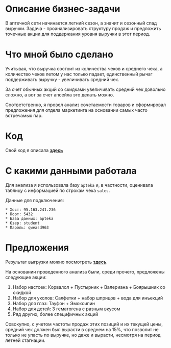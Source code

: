 # Описание бизнес-задачи

В аптечной сети начинается летний сезон, а значит и сезонный спад выручки. Задача - проанализировать структуру продаж и предложить точечные акции для поддержания уровня выручки в этот период. 

# Что мной было сделано 

Учитывая, что выручка состоит из количества чеков и среднего чека, а количество чеков летом у нас только падает, единственный рычаг поддерживать выручку - увеличивать средний чек. 

За счет обычных акций со скидками увеличивать средний чек довольно сложно, а вот за счет апсейла это делать можно. 

Соответственно, я провел анализ сочетаемости товаров и сформировал предложения для отдела маркетинга на основании самых часто встречамых пар.

# Код

Свой код я описала [**здесь**](script.sql)

# С какими данными работала

Для анализа я использовала базу `apteka` и, в частности, оценивала таблицу с информацией по строкам чека `sales`.

Данные для подключения:

```
* Хост: 95.163.241.236
* Порт: 5432
* База данных: apteka
* Юзер: student
* Пароль: qweasd963
```

# Предложения

Результат выгрузки можно посмотреть [**здесь**](result.txt).

На основании проведенного анализа были, среди прочего, предложены следующие акции: 

1. Набор настоек: Корвалол + Пустырник + Валериана + Боярышник со скидкой
2. Набор для уколов: Салфетки + набор шприцов + вода для инъекций 
3. Набор для глаз: Тауфон + Эмоксипин
4. Набор для детей: 3 гематогена с разным вкусом
5. Ряд других, более специфичных акций

Совокупно, с учетом частоты продаж этих позиций и их текущей цены, средний чек должен был вырасти в среднем на 15%, что позволит не только не упасть по выручке, но даже и вырасти, несмотря на период летней стагнации.
